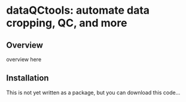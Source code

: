 dataQCtools: automate data cropping, QC, and more
====

## Overview
overview here


## Installation
This is not yet written as a package, but you can download this code...

